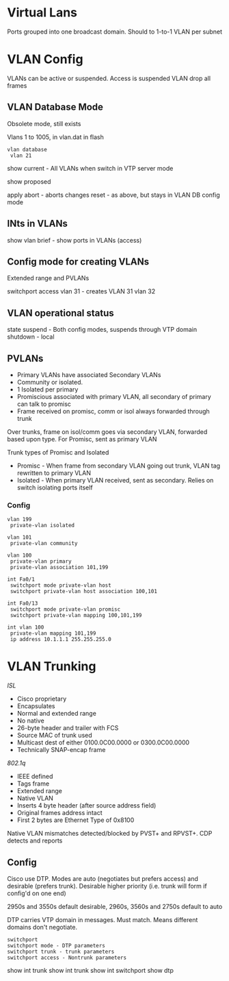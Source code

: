 # Virtual Lans

Ports grouped into one broadcast domain. Should to 1-to-1 VLAN per subnet

# VLAN Config

VLANs can be active or suspended. Access is suspended VLAN drop all frames

## VLAN Database Mode

Obsolete mode, still exists

Vlans 1 to 1005, in vlan.dat in flash

```
vlan database
 vlan 21
```

show current - All VLANs when switch in VTP server mode

show proposed

apply
abort - aborts changes
reset - as above, but stays in VLAN DB config mode

## INts in VLANs

show vlan brief - show ports in VLANs (access)

## Config mode for creating VLANs

Extended range and PVLANs

switchport access vlan 31 - creates VLAN 31
vlan 32

## VLAN operational status

state suspend - Both config modes, suspends through VTP domain
shutdown - local

## PVLANs

* Primary VLANs have associated Secondary VLANs
* Community or isolated.
* 1 Isolated per primary
* Promiscious associated with primary VLAN, all secondary of primary can talk to promisc
* Frame received on promisc, comm or isol always forwarded through trunk

Over trunks, frame on isol/comm goes via secondary VLAN, forwarded based upon type. For Promisc, sent as primary VLAN

Trunk types of Promisc and Isolated

* Promisc - When frame from secondary VLAN going out trunk, VLAN tag rewritten to primary VLAN 
* Isolated - When primary VLAN received, sent as secondary. Relies on switch isolating ports itself

### Config

```
vlan 199
 private-vlan isolated

vlan 101
 private-vlan community

vlan 100
 private-vlan primary
 private-vlan association 101,199

int Fa0/1
 switchport mode private-vlan host
 switchport private-vlan host association 100,101

int Fa0/13
 switchport mode private-vlan promisc
 switchport private-vlan mapping 100,101,199

int vlan 100
 private-vlan mapping 101,199
 ip address 10.1.1.1 255.255.255.0
```

# VLAN Trunking

*ISL*
* Cisco proprietary
* Encapsulates
* Normal and extended range
* No native
* 26-byte header and trailer with FCS
* Source MAC of trunk used
* Multicast dest of either 0100.0C00.0000 or 0300.0C00.0000
* Technically SNAP-encap frame

*802.1q*
* IEEE defined
* Tags frame
* Extended range
* Native VLAN
* Inserts 4 byte header (after source address field)
* Original frames address intact
* First 2 bytes are Ethernet Type of 0x8100

Native VLAN mismatches detected/blocked by PVST+ and RPVST+. CDP detects and reports

## Config

Cisco use DTP. Modes are auto (negotiates but prefers access) and desirable (prefers trunk). Desirable higher priority (i.e. trunk will form if config'd on one end)

2950s and 3550s default desirable, 2960s, 3560s and 2750s default to auto

DTP carries VTP domain in messages. Must match. Means different domains don't negotiate.

```
switchport
switchport mode - DTP parameters
switchport trunk - trunk parameters
switchport access - Nontrunk parameters
```

show int trunk
show int <int> trunk
show int <int> switchport
show dtp

